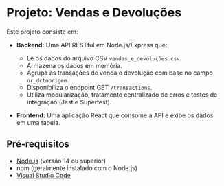 # Projeto: Vendas e Devoluções

Este projeto consiste em:

- **Backend:** Uma API RESTful em Node.js/Express que:
  - Lê os dados do arquivo CSV `vendas_e_devoluções.csv`.
  - Armazena os dados em memória.
  - Agrupa as transações de venda e devolução com base no campo `nr_dctoorigem`.
  - Disponibiliza o endpoint GET `/transactions`.
  - Utiliza modularização, tratamento centralizado de erros e testes de integração (Jest e Supertest).

- **Frontend:** Uma aplicação React que consome a API e exibe os dados em uma tabela.

## Pré-requisitos

- [Node.js](https://nodejs.org/) (versão 14 ou superior)
- npm (geralmente instalado com o Node.js)
- [Visual Studio Code](https://code.visualstudio.com/)


